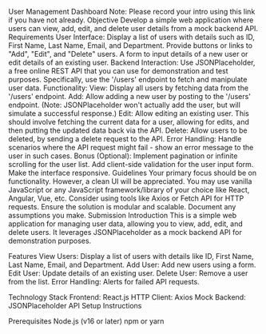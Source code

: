 User Management Dashboard
Note: Please record your intro using this link if you have not already. 
Objective
Develop a simple web application where users can view, add, edit, and delete user details from a mock backend API.
Requirements
User Interface:
Display a list of users with details such as ID, First Name, Last Name, Email, and Department.
Provide buttons or links to "Add", "Edit", and "Delete" users.
A form to input details of a new user or edit details of an existing user.
Backend Interaction:
Use JSONPlaceholder, a free online REST API that you can use for demonstration and test purposes.
Specifically, use the '/users' endpoint to fetch and manipulate user data.
Functionality:
View: Display all users by fetching data from the '/users' endpoint.
Add: Allow adding a new user by posting to the '/users' endpoint. (Note: JSONPlaceholder won't actually add the user, but will simulate a successful response.)
Edit: Allow editing an existing user. This should involve fetching the current data for a user, allowing for edits, and then putting the updated data back via the API.
Delete: Allow users to be deleted, by sending a delete request to the API.
Error Handling:
Handle scenarios where the API request might fail - show an error message to the user in such cases.
Bonus (Optional):
Implement pagination or infinite scrolling for the user list.
Add client-side validation for the user input form.
Make the interface responsive.
Guidelines
Your primary focus should be on functionality. However, a clean UI will be appreciated.
You may use vanilla JavaScript or any JavaScript framework/library of your choice like React, Angular, Vue, etc.
Consider using tools like Axios or Fetch API for HTTP requests.
Ensure the solution is modular and scalable.
Document any assumptions you make.
Submission
Introduction
This is a simple web application for managing user data, allowing you to view, add, edit, and delete users. It leverages JSONPlaceholder as a mock backend API for demonstration purposes.

Features
View Users: Display a list of users with details like ID, First Name, Last Name, Email, and Department.
Add User: Add new users using a form.
Edit User: Update details of an existing user.
Delete User: Remove a user from the list.
Error Handling: Alerts for failed API requests.

Technology Stack
Frontend: React.js
HTTP Client: Axios
Mock Backend: JSONPlaceholder API
Setup Instructions

Prerequisites
Node.js (v16 or later)
npm or yarn
